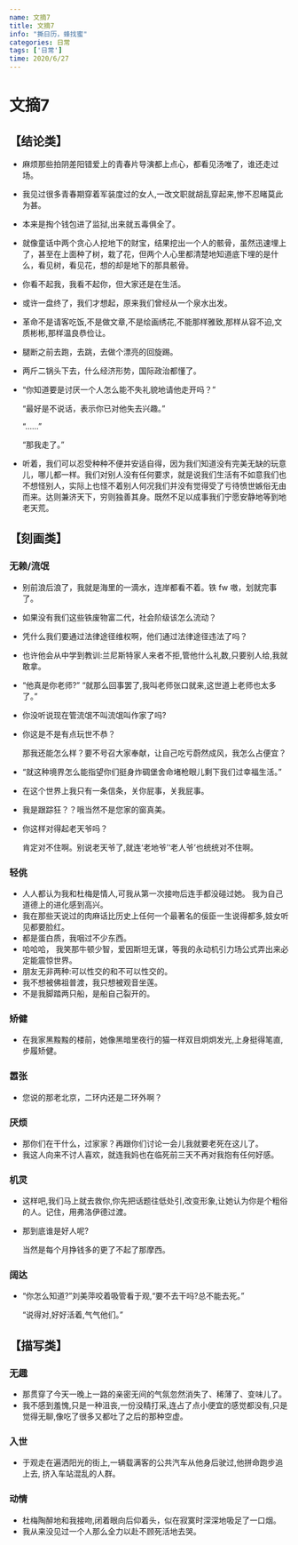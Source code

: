 ```yaml
---
name: 文摘7
title: 文摘7
info: "撕日历，蜂找蜜"
categories: 日常
tags: ['日常']
time: 2020/6/27
---
```


# 文摘7

## 【结论类】

- 麻烦那些拍阴差阳错爱上的青春片导演都上点心，都看见汤唯了，谁还走过场。

- 我见过很多青春期穿着军装度过的女人,一改文职就胡乱穿起来,惨不忍睹莫此为甚。

- 本来是掏个钱包进了监狱,出来就五毒俱全了。

- 就像童话中两个贪心人挖地下的财宝，结果挖出一个人的骸骨，虽然迅速埋上了，甚至在上面种了树，栽了花，但两个人心里都清楚地知道底下埋的是什么，看见树，看见花，想的却是地下的那具骸骨。

- 你看不起我，我看不起你，但大家还是在生活。

- 或许一盘终了，我们才想起，原来我们曾经从一个泉水出发。

- 革命不是请客吃饭,不是做文章,不是绘画绣花,不能那样雅致,那样从容不迫,文质彬彬,那样温良恭俭让。

- 腿断之前去跑，去跳，去做个漂亮的回旋踢。

- 两斤二锅头下去，什么经济形势，国际政治都懂了。

- “你知道要是讨厌一个人怎么能不失礼貌地请他走开吗？”

  “最好是不说话，表示你已对他失去兴趣。”

  “……”

  “那我走了。”

- 听着，我们可以忍受种种不便并安适自得，因为我们知道没有完美无缺的玩意儿，哪儿都一样。我们对别人没有任何要求，就是说我们生活有不如意我们也不想怪别人，实际上也怪不着别人何况我们并没有觉得受了亏待愤世嫉俗无由而来。达则兼济天下，穷则独善其身。既然不足以成事我们宁愿安静地等到地老天荒。

## 【刻画类】

### 无赖/流氓

- 别前浪后浪了，我就是海里的一滴水，连岸都看不着。铁 fw 嗷，划就完事了。

- 如果没有我们这些铁废物富二代，社会阶级该怎么流动？

- 凭什么我们要通过法律途径维权啊，他们通过法律途径违法了吗？

- 也许他会从中学到教训:兰尼斯特家人来者不拒,管他什么礼数,只要别人给,我就敢拿。

- “他真是你老师?” “就那么回事罢了,我叫老师张口就来,这世道上老师也太多了。”

- 你没听说现在管流氓不叫流氓叫作家了吗?

- 你这是不是有点玩世不恭？

  那我还能怎么样？要不号召大家奉献，让自己吃亏蔚然成风，我怎么占便宜？

- “就这种境界怎么能指望你们挺身炸碉堡舍命堵枪眼儿剩下我们过幸福生活。”

- 在这个世界上我只有一条信条，关你屁事，关我屁事。

- 我是跟踪狂？？哦当然不是您家的窗真美。

- 你这样对得起老天爷吗？

  肯定对不住啊。别说老天爷了,就连‘老地爷’‘老人爷’也统统对不住啊。

### 轻佻

- 人人都认为我和杜梅是情人,可我从第一次接吻后连手都没碰过她。 我为自己道德上的进化感到高兴。
- 我在那些天说过的肉麻话比历史上任何一个最著名的佞臣一生说得都多,妓女听见都要脸红。
- 都是蛋白质，我咽过不少东西。
- 哈哈哈， 我笑那牛顿少智，爱因斯坦无谋，等我的永动机引力场公式弄出来必定能震惊世界。
- 朋友无非两种:可以性交的和不可以性交的。
- 我不想被佛祖普渡，我只想被观音坐莲。
- 不是我脚踏两只船，是船自己裂开的。

### 矫健

- 在我家黑黢黢的楼前，她像黑暗里夜行的猫一样双目炯炯发光,上身挺得笔直,步履矫健。

### 嚣张

- 您说的那老北京，二环内还是二环外啊？

### 厌烦

- 那你们在干什么，过家家？再跟你们讨论一会儿我就要老死在这儿了。
- 我这人向来不讨人喜欢，就连我妈也在临死前三天不再对我抱有任何好感。

### 机灵

- 这样吧,我们马上就去救你,你先把话题往低处引,改变形象,让她认为你是个粗俗的人。记住，用弗洛伊德过渡。

- 那到底谁是好人呢?

  当然是每个月挣钱多的更了不起了那摩西。

### 阔达

- “你怎么知道?”刘美萍咬着吸管看于观,“要不去干吗?总不能去死。” 

  “说得对,好好活着,气气他们。”

## 【描写类】

### 无趣

- 那贯穿了今天一晚上一路的亲密无间的气氛忽然消失了、稀薄了、变味儿了。
- 我不感到羞愧,只是一种沮丧,一份没精打采,连占了点小便宜的感觉都没有,只是觉得无聊,像吃了很多又都吐了之后的那种空虚。

### 入世

- 于观走在遍洒阳光的街上,一辆载满客的公共汽车从他身后驶过,他拼命跑步追上去, 挤入车站混乱的人群。

### 动情

- 杜梅陶醉地和我接吻,闭着眼向后仰着头，似在寂寞时深深地吸足了一口烟。
- 我从来没见过一个人那么全力以赴不顾死活地去哭。

